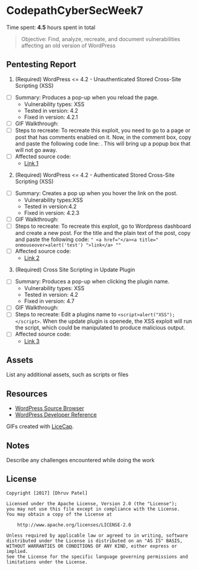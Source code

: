 # CodepathCyberSecWeek7

Time spent: **4.5** hours spent in total

> Objective: Find, analyze, recreate, and document vulnerabilities affecting an old version of WordPress

## Pentesting Report

1. (Required) WordPress <= 4.2 - Unauthenticated Stored Cross-Site Scripting (XSS)
  - [ ] Summary: Produces a pop-up when you reload the page.
    - Vulnerability types: XSS
    - Tested in version: 4.2
    - Fixed in version: 4.2.1
  - [ ] GIF Walkthrough: 
  - [ ] Steps to recreate: To recreate this exploit, you need to go to a page or post that has comments enabled on it.  Now, in the comment box, copy and paste the following code line: <script>while(1){alert(document.cookie);}</script>.  This will bring up a popup box that will not go away.
  - [ ] Affected source code:
    - [Link 1](https://compsecurityconcepts.wordpress.com/tag/cross-site-scripting/)
2. (Required) WordPress <= 4.2 - Authenticated Stored Cross-Site Scripting (XSS)
  - [ ] Summary: Creates a pop up when you hover the link on the post.
    - Vulnerability types:XSS
    - Tested in version:4.2
    - Fixed in version: 4.2.3
  - [ ] GIF Walkthrough: 
  - [ ] Steps to recreate: To recreate this exploit, go to Wordpress dashboard and create a new post.  For the title and the plain text of the post, copy and paste the following code: `" <a href="</a><a title=" onmouseover=alert('test') ">link</a> ""`
  - [ ] Affected source code:
    - [Link 2](https://github.com/WordPress/WordPress/blob/master/wp-includes/shortcodes.php)
3. (Required) Cross Site Scripting in Update Plugin
  - [ ] Summary: Produces a pop-up when clicking the plugin name.
    - Vulnerability types: XSS
    - Tested in version: 4.2
    - Fixed in version: 4.7
  - [ ] GIF Walkthrough: 
  - [ ] Steps to recreate: Edit a plugins name to `<script>alert("XSS");</script>`. When the update plugin is openede, the XSS exploit will run the script, which could be manipulated to produce malicious output.
  - [ ] Affected source code:
    - [Link 3](https://core.trac.wordpress.org/browser/trunk/src/wp-includes/shortcodes.php)
## Assets

List any additional assets, such as scripts or files

## Resources

- [WordPress Source Browser](https://core.trac.wordpress.org/browser/)
- [WordPress Developer Reference](https://developer.wordpress.org/reference/)

GIFs created with [LiceCap](http://www.cockos.com/licecap/).

## Notes

Describe any challenges encountered while doing the work

## License

    Copyright [2017] [Dhruv Patel]

    Licensed under the Apache License, Version 2.0 (the "License");
    you may not use this file except in compliance with the License.
    You may obtain a copy of the License at

        http://www.apache.org/licenses/LICENSE-2.0

    Unless required by applicable law or agreed to in writing, software
    distributed under the License is distributed on an "AS IS" BASIS,
    WITHOUT WARRANTIES OR CONDITIONS OF ANY KIND, either express or implied.
    See the License for the specific language governing permissions and
    limitations under the License.
